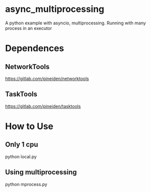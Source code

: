 # async_multiprocessing
A python example with asyncio, multiprocessing. Running with many process in an executor

Dependences
===========


NetworkTools
------------
https://gitlab.com/pineiden/networktools

TaskTools
---------
https://gitlab.com/pineiden/tasktools


How to Use
============

Only 1 cpu
------------

python local.py

Using multiprocessing
-------------------------

python mprocess.py
